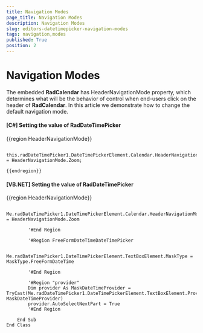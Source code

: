 ```yaml
---
title: Navigation Modes
page_title: Navigation Modes
description: Navigation Modes
slug: editors-datetimepicker-navigation-modes
tags: navigation,modes
published: True
position: 2
---
```


# Navigation Modes



The embedded __RadCalendar__ has HeaderNavigationMode property, which determines what will be
        the behavior of control when end-users click on the header of __RadCalendar__.
        In this article we demonstrate how to change the default navigation mode.
      

#### __[C#] Setting the value of RadDateTimePicker__

{{region HeaderNavigationMode}}
	
	            this.radDateTimePicker1.DateTimePickerElement.Calendar.HeaderNavigationMode = HeaderNavigationMode.Zoom;
	
	{{endregion}}



#### __[VB.NET] Setting the value of RadDateTimePicker__

{{region HeaderNavigationMode}}
	
	        Me.radDateTimePicker1.DateTimePickerElement.Calendar.HeaderNavigationMode = HeaderNavigationMode.Zoom
	
	        '#End Region
	
	        '#Region FreeFormDateTimeDateTimePicker
	
	        Me.radDateTimePicker1.DateTimePickerElement.TextBoxElement.MaskType = MaskType.FreeFormDateTime
	
	        '#End Region
	
	        '#Region "provider"
	        Dim provider As MaskDateTimeProvider = TryCast(Me.radDateTimePicker1.DateTimePickerElement.TextBoxElement.Provider, MaskDateTimeProvider)
	        provider.AutoSelectNextPart = True
	        '#End Region
	
	    End Sub
	End Class


